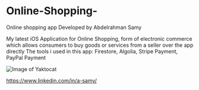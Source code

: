 # Online-Shopping-
Online shopping app
Developed by Abdelrahman Samy

My latest iOS Application for Online Shopping, form of electronic commerce which allows consumers to buy goods or services from a seller over the app directly
The tools i used in this app: Firestore, Algolia, Stripe Payment, PayPal Payment

![Image of Yaktocat](https://github.com/dev-samy/Online-Shopping-/blob/master/market-HD-720p.gif)

https://www.linkedin.com/in/a-samy/
